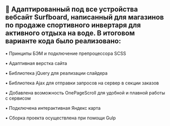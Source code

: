 <h2>💫 Адаптированный под все устройства вебсайт Surfboard, написанный для магазинов по продаже спортивного инвертаря для активного отдыха на воде. В итоговом варианте кода было реализовано:</h2>

• Принципы БЭМ и подключение препроцессора SCSS

• Адаптивная верстка сайта

• Библиотека jQuery для реализации слайдера

• Библиотека Ajax для отправки запросов на сервер в секции заказов

• Добавлена возможность OnePageScroll для удобной и плавной работы с сервисом

• Подключена интерактивная Яндекс карта

• Сборка проекта осуществлена при помощи Gulp

